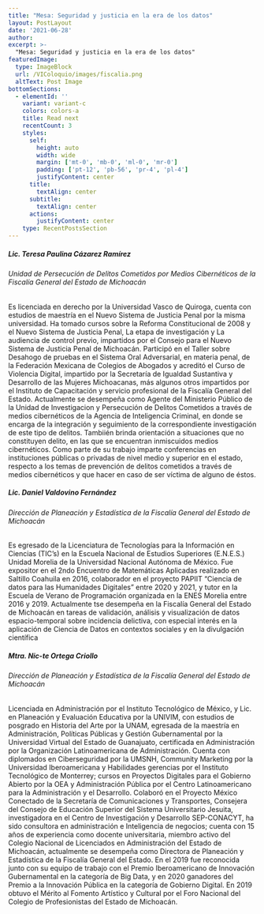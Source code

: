 ```yaml
---
title: "Mesa: Seguridad y justicia en la era de los datos"
layout: PostLayout
date: '2021-06-28'
author: 
excerpt: >-
  "Mesa: Seguridad y justicia en la era de los datos"
featuredImage:
  type: ImageBlock
  url: /VIColoquio/images/fiscalia.png
  altText: Post Image
bottomSections:
  - elementId: ''
    variant: variant-c
    colors: colors-a
    title: Read next
    recentCount: 3
    styles:
      self:
        height: auto
        width: wide
        margin: ['mt-0', 'mb-0', 'ml-0', 'mr-0']
        padding: ['pt-12', 'pb-56', 'pr-4', 'pl-4']
        justifyContent: center
      title:
        textAlign: center
      subtitle:
        textAlign: center
      actions:
        justifyContent: center
    type: RecentPostsSection
---
```


##### Lic. Teresa Paulina Cázarez Ramírez
###### Unidad de Persecución de Delitos Cometidos por Medios Cibernéticos de la Fiscalía General del Estado de Michoacán

Es licenciada en derecho por la Universidad Vasco de Quiroga, cuenta con estudios de maestría en el Nuevo Sistema de Justicia Penal por la misma universidad.
Ha tomado cursos sobre la Reforma Constitucional de 2008 y el Nuevo Sistema de Justicia Penal, La etapa de investigación y La audiencia de control previo, impartidos por el Consejo para el Nuevo Sistema de Justicia Penal de Michoacán. Participó en el Taller sobre Desahogo de pruebas en el Sistema Oral Adversarial, en materia penal, de la Federación Mexicana de Colegios de Abogados y acreditó el Curso de Violencia Digital, impartido por la Secretaría de Igualdad Sustantiva y Desarrollo de las Mujeres Michoacanas, más algunos otros impartidos por el Instituto de Capacitación y servicio profesional de la Fiscalía General del Estado.
Actualmente se desempeña como Agente del Ministerio Público de la Unidad de Investigacion y Persecución de Delitos Cometidos a través de medios cibernéticos de la Agencia de Inteligencia Criminal, en donde se encarga de la integración y seguimiento de la correspondiente investigación de este tipo de delitos.
Tambiién brinda orientación a situaciones que no constituyen delito, en las que se encuentran inmiscuidos medios cibernéticos. Como parte de su trabajo imparte conferencias en instituciones públicas o privadas de nivel medio y superior en el estado, respecto a los temas de prevención de delitos cometidos a través de medios cibernéticos y que hacer en caso de ser víctima de alguno de éstos.

##### Lic. Daniel Valdovino Fernández
###### Dirección de Planeación y Estadística de la Fiscalía General del Estado de Michoacán

Es egresado de la Licenciatura de Tecnologías para la Información en Ciencias (TIC’s) en la Escuela Nacional de Estudios Superiores (E.N.E.S.) Unidad Morelia de la Universidad Nacional Autónoma de México. Fue expositor en el 2ndo Encuentro de Matemáticas Aplicadas realizado en Saltillo Coahuila en 2016, colaborador en el proyecto PAPIIT “Ciencia de datos para las Humanidades Digitales” entre 2020 y 2021, y tutor en la Escuela de Verano de Programación organizada en la ENES Morelia entre 2016 y 2019.
Actualmente tse desempeña en la Fiscalía General del Estado de Michoacán en tareas de validación, análisis y visualización de datos espacio-temporal sobre incidencia delictiva, con especial interés en la aplicación de Ciencia de Datos en contextos sociales y en la divulgación científica


##### Mtra. Nic-te Ortega Criollo
###### Dirección de Planeación y Estadística de la Fiscalía General del Estado de Michoacán

Licenciada en Administración por el Instituto Tecnológico de México, y Lic. en Planeación y Evaluación Educativa por la UNIVIM, con estudios de posgrado en Historia del Arte por la UNAM, egresada de la maestría en Administración, Políticas Públicas y Gestión Gubernamental por la Universidad Virtual del Estado de Guanajuato, certificada en Administración por la Organización Latinoamericana de Administración.
Cuenta con diplomados en Ciberseguridad por la UMSNH, Community Marketing por la Universidad Iberoamericana y Habilidades gerencias por el Instituto Tecnológico de Monterrey; cursos en Proyectos Digitales para el Gobierno Abierto por la OEA y Administración Pública por el Centro Latinoamericano para la Administración y el Desarrollo.
Colaboró en el Proyecto México Conectado de la Secretaría de Comunicaciones y Transportes, Consejera del Consejo de Educación Superior del Sistema Universitario Jesuita, investigadora en el Centro de Investigación y Desarrollo SEP-CONACYT, ha sido consultora en administración e Inteligencia de negocios; cuenta con 15 años de experiencia como docente universitaria, miembro activo del Colegio Nacional de Licenciados en Administración del Estado de Michoacán, actualmente se desempeña como Directora de Planeación y Estadística de la Fiscalía General del Estado.
En el 2019 fue reconocida junto con su equipo de trabajo con el Premio Iberoamericano de Innovación Gubernamental en la categoría de Big Data, y en 2020 ganadores del Premio a la Innovación Pública en la categoría de Gobierno Digital.
En 2019 obtuvo el Mérito al Fomento Artístico y Cultural por el Foro Nacional del Colegio de Profesionistas del Estado de Michoacán.
